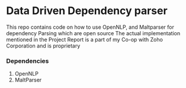 # Data Driven Dependency parser



This repo contains code on how to use OpenNLP, and Maltparser for dependency Parsing which are open source
The actual implementation mentioned in the Project Report is a part of my Co-op with Zoho Corporation and is proprietary

### Dependencies
1. OpenNLP
2. MaltParser
